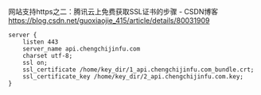 网站支持https之二：腾讯云上免费获取SSL证书的步骤 - CSDN博客
https://blog.csdn.net/guoxiaojie_415/article/details/80031909



```
server {
    listen 443
    server_name api.chengchijinfu.com
    charset utf-8;
    ssl on; 
    ssl_certificate /home/key_dir/1_api.chengchijinfu.com_bundle.crt;  
    ssl_certificate_key /home/key_dir/2_api.chengchijinfu.com.key; 
}
```

